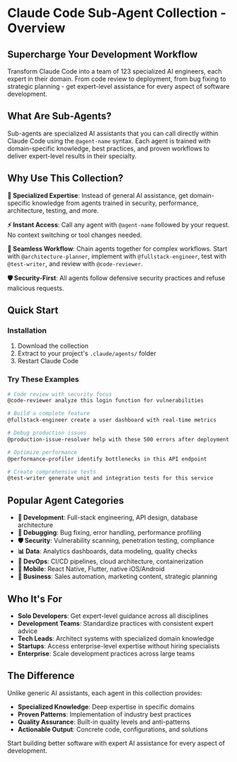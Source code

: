 # Claude Code Sub-Agent Collection - Overview

## Supercharge Your Development Workflow

Transform Claude Code into a team of 123 specialized AI engineers, each expert in their domain. From code review to deployment, from bug fixing to strategic planning - get expert-level assistance for every aspect of software development.

## What Are Sub-Agents?

Sub-agents are specialized AI assistants that you can call directly within Claude Code using the `@agent-name` syntax. Each agent is trained with domain-specific knowledge, best practices, and proven workflows to deliver expert-level results in their specialty.

## Why Use This Collection?

**🎯 Specialized Expertise**: Instead of general AI assistance, get domain-specific knowledge from agents trained in security, performance, architecture, testing, and more.

**⚡ Instant Access**: Call any agent with `@agent-name` followed by your request. No context switching or tool changes needed.

**🔄 Seamless Workflow**: Chain agents together for complex workflows. Start with `@architecture-planner`, implement with `@fullstack-engineer`, test with `@test-writer`, and review with `@code-reviewer`.

**🛡️ Security-First**: All agents follow defensive security practices and refuse malicious requests.

## Quick Start

### Installation
1. Download the collection
2. Extract to your project's `.claude/agents/` folder
3. Restart Claude Code

### Try These Examples
```bash
# Code review with security focus
@code-reviewer analyze this login function for vulnerabilities

# Build a complete feature
@fullstack-engineer create a user dashboard with real-time metrics

# Debug production issues
@production-issue-resolver help with these 500 errors after deployment

# Optimize performance
@performance-profiler identify bottlenecks in this API endpoint

# Create comprehensive tests
@test-writer generate unit and integration tests for this service
```

## Popular Agent Categories

- **🔧 Development**: Full-stack engineering, API design, database architecture
- **🐛 Debugging**: Bug fixing, error handling, performance profiling
- **🛡️ Security**: Vulnerability scanning, penetration testing, compliance
- **📊 Data**: Analytics dashboards, data modeling, quality checks
- **🚀 DevOps**: CI/CD pipelines, cloud architecture, containerization
- **📱 Mobile**: React Native, Flutter, native iOS/Android
- **💼 Business**: Sales automation, marketing content, strategic planning

## Who It's For

- **Solo Developers**: Get expert-level guidance across all disciplines
- **Development Teams**: Standardize practices with consistent expert advice
- **Tech Leads**: Architect systems with specialized domain knowledge
- **Startups**: Access enterprise-level expertise without hiring specialists
- **Enterprise**: Scale development practices across large teams

## The Difference

Unlike generic AI assistants, each agent in this collection provides:
- **Specialized Knowledge**: Deep expertise in specific domains
- **Proven Patterns**: Implementation of industry best practices
- **Quality Assurance**: Built-in quality levels and anti-patterns
- **Actionable Output**: Concrete code, configurations, and solutions

Start building better software with expert AI assistance for every aspect of development.